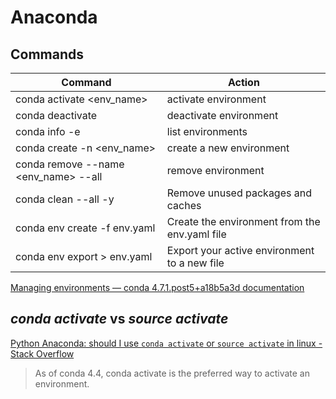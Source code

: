 # Anaconda

## Commands

| Command                              | Action                                        |
| ------------------------------------ | --------------------------------------------- |
| conda activate <env_name>            | activate environment                          |
| conda deactivate                     | deactivate environment                        |
| conda info -e                        | list environments                             |
| conda create -n <env_name>           | create a new environment                      |
| conda remove --name <env_name> --all | remove environment                            |
| conda clean --all -y                 | Remove unused packages and caches             |
| conda env create -f env.yaml         | Create the environment from the env.yaml file |
| conda env export > env.yaml          | Export your active environment to a new file  |

[Managing environments — conda 4.7.1.post5+a18b5a3d documentation](https://docs.conda.io/projects/conda/en/latest/user-guide/tasks/manage-environments.html#exporting-the-environment-file)

## _conda activate_ vs _source activate_

[Python Anaconda: should I use `conda activate` or `source activate` in linux - Stack Overflow](https://stackoverflow.com/questions/49600611/python-anaconda-should-i-use-conda-activate-or-source-activate-in-linux)

> As of conda 4.4, conda activate is the preferred way to activate an environment.
